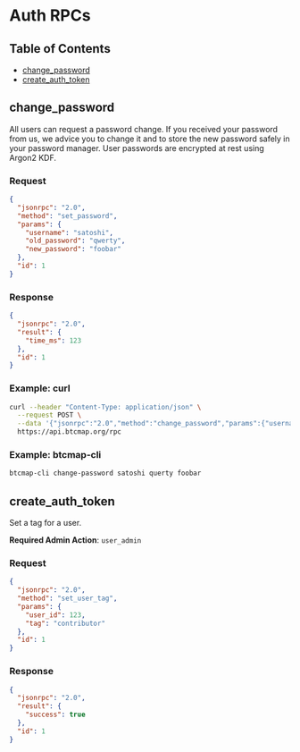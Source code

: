 # Auth RPCs

## Table of Contents

- [change_password](#change_password)
- [create_auth_token](#create_auth_token)

## change_password

All users can request a password change. If you received your password from us, we advice you to change it and to store the new password safely in your password manager. User passwords are encrypted at rest using Argon2 KDF.

### Request

```json
{
  "jsonrpc": "2.0",
  "method": "set_password",
  "params": {
    "username": "satoshi",
    "old_password": "qwerty",
    "new_password": "foobar"
  },
  "id": 1
}
```

### Response

```json
{
  "jsonrpc": "2.0",
  "result": {
    "time_ms": 123
  },
  "id": 1
}
```

### Example: curl

```bash
curl --header "Content-Type: application/json" \
  --request POST \
  --data '{"jsonrpc":"2.0","method":"change_password","params":{"username":"satoshi","old_password":"qwerty","new_password":"foobar"},"id":1}' \
  https://api.btcmap.org/rpc
```

### Example: btcmap-cli

```bash
btcmap-cli change-password satoshi querty foobar
```

## create_auth_token

Set a tag for a user.

**Required Admin Action**: `user_admin`

### Request

```json
{
  "jsonrpc": "2.0",
  "method": "set_user_tag",
  "params": {
    "user_id": 123,
    "tag": "contributor"
  },
  "id": 1
}
```

### Response

```json
{
  "jsonrpc": "2.0",
  "result": {
    "success": true
  },
  "id": 1
}
```
